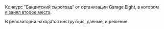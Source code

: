 Конкурс "Бандитский сыроград" от организации Garage Eight, в котором [я занял второе место](https://t.me/garage_eight/818).

В репозитории находятся инструкция, данные, и решение.
